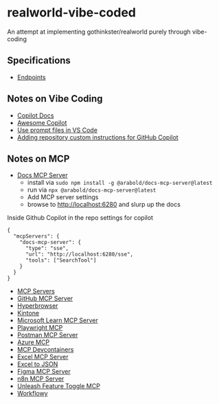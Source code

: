 # realworld-vibe-coded
An attempt at implementing gothinkster/realworld purely through vibe-coding

## Specifications
- [Endpoints](https://docs.realworld.show/specifications/backend/endpoints/)

## Notes on Vibe Coding
- [Copilot Docs](https://code.visualstudio.com/docs/copilot/overview)
- [Awesome Copilot](https://github.com/github/awesome-copilot/tree/main)
- [Use prompt files in VS Code](https://code.visualstudio.com/docs/copilot/customization/prompt-files)
- [Adding repository custom instructions for GitHub Copilot](https://docs.github.com/en/copilot/how-tos/configure-custom-instructions/add-repository-instructions?tool=jetbrains)

## Notes on MCP
- [Docs MCP Server](https://github.com/arabold/docs-mcp-server)
  - install via `sudo npm install -g @arabold/docs-mcp-server@latest`
  - run via `npx @arabold/docs-mcp-server@latest`
  - Add MCP server settings
  - browse to [http://localhost:6280](http://localhost:6280) and slurp up the docs

Inside Github Copilot in the repo settings for copilot

    { 
      "mcpServers": {
        "docs-mcp-server": {
          "type": "sse",
          "url": "http://localhost:6280/sse",
          "tools": ["SearchTool"]
        }
      }
    }

- [MCP Servers](https://github.com/modelcontextprotocol/servers/tree/main)
- [GitHub MCP Server](https://github.com/github/github-mcp-server)
- [Hyperbrowser](https://github.com/hyperbrowserai/mcp)
- [Kintone](https://github.com/kintone/mcp-server?tab=readme-ov-file)
- [Microsoft Learn MCP Server](https://github.com/microsoftdocs/mcp)
- [Playwright MCP](https://github.com/microsoft/playwright-mcp)
- [Postman MCP Server](https://github.com/postmanlabs/postman-mcp-server)
- [Azure MCP](https://github.com/Azure-Samples/mcp)
- [MCP Devcontainers](https://github.com/AI-QL/mcp-devcontainers)
- [Excel MCP Server](https://github.com/haris-musa/excel-mcp-server)
- [Excel to JSON](https://github.com/he-yang/excel-to-json-mcp)
- [Figma MCP Server](https://github.com/paulvandermeijs/figma-mcp)
- [n8n MCP Server](https://github.com/leonardsellem/n8n-mcp-server)
- [Unleash Feature Toggle MCP](https://github.com/cuongtl1992/unleash-mcp)
- [Workflowy](https://github.com/danield137/mcp-workflowy)
